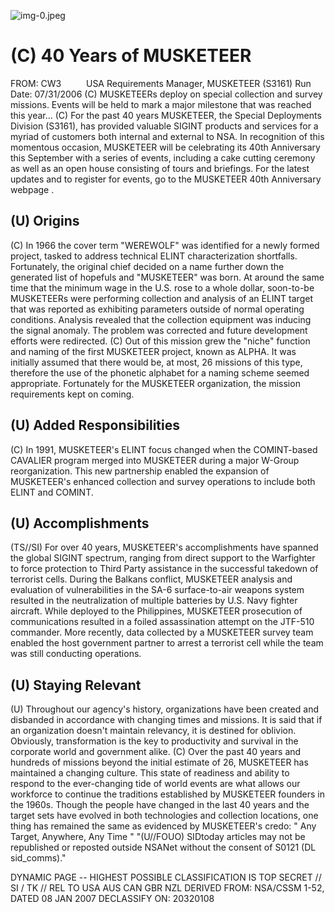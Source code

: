 ![img-0.jpeg](img-0.jpeg)

# (C) 40 Years of MUSKETEER 

FROM: CW3 $\qquad$ USA
Requirements Manager, MUSKETEER (S3161)
Run Date: 07/31/2006
(C) MUSKETEERs deploy on special collection and survey missions. Events will be held to mark a major milestone that was reached this year...
(C) For the past 40 years MUSKETEER, the Special Deployments Division (S3161), has provided valuable SIGINT products and services for a myriad of customers both internal and external to NSA. In recognition of this momentous occasion, MUSKETEER will be celebrating its 40th Anniversary this September with a series of events, including a cake cutting ceremony as well as an open house consisting of tours and briefings. For the latest updates and to register for events, go to the MUSKETEER 40th Anniversary webpage .

## (U) Origins

(C) In 1966 the cover term "WEREWOLF" was identified for a newly formed project, tasked to address technical ELINT characterization shortfalls. Fortunately, the original chief decided on a name further down the generated list of hopefuls and "MUSKETEER" was born. At around the same time that the minimum wage in the U.S. rose to a whole dollar, soon-to-be MUSKETEERs were performing collection and analysis of an ELINT target that was reported as exhibiting parameters outside of normal operating conditions. Analysis revealed that the collection equipment was inducing the signal anomaly. The problem was corrected and future development efforts were redirected.
(C) Out of this mission grew the "niche" function and naming of the first MUSKETEER project, known as ALPHA. It was initially assumed that there would be, at most, 26 missions of this type, therefore the use of the phonetic alphabet for a naming scheme seemed appropriate. Fortunately for the MUSKETEER organization, the mission requirements kept on coming.

## (U) Added Responsibilities

(C) In 1991, MUSKETEER's ELINT focus changed when the COMINT-based CAVALIER program merged into MUSKETEER during a major W-Group reorganization. This new partnership enabled the expansion of MUSKETEER's enhanced collection and survey operations to include both ELINT and COMINT.

## (U) Accomplishments

(TS//SI) For over 40 years, MUSKETEER's accomplishments have spanned the global SIGINT spectrum, ranging from direct support to the Warfighter to force protection to Third Party assistance in the successful takedown of terrorist cells. During the Balkans conflict, MUSKETEER analysis and evaluation of vulnerabilities in the SA-6 surface-to-air weapons system resulted in the neutralization of multiple batteries by U.S. Navy fighter aircraft. While deployed to the Philippines, MUSKETEER prosecution of communications resulted in a foiled assassination attempt on the JTF-510 commander. More recently, data collected by a MUSKETEER survey team enabled the host government partner to arrest a terrorist cell while the team was still conducting operations.

## (U) Staying Relevant

(U) Throughout our agency's history, organizations have been created and disbanded in accordance with changing times and missions. It is said that if an organization doesn't maintain relevancy, it is destined for oblivion. Obviously, transformation is the key to productivity and survival in the corporate world and government alike.
(C) Over the past 40 years and hundreds of missions beyond the initial estimate of 26, MUSKETEER has maintained a changing culture. This state of readiness and ability to respond to the ever-changing tide of world events are what allows our workforce to continue the traditions established by MUSKETEER founders in the 1960s. Though the people have changed in the last 40 years and the target sets have evolved in both technologies and collection locations, one thing has remained the same as evidenced by MUSKETEER's credo:
" Any Target, Anywhere, Any Time "
"(U//FOUO) SIDtoday articles may not be republished or reposted outside NSANet without the consent of S0121 (DL sid_comms)."

DYNAMIC PAGE -- HIGHEST POSSIBLE CLASSIFICATION IS TOP SECRET // SI / TK // REL TO USA AUS CAN GBR NZL DERIVED FROM: NSA/CSSM 1-52, DATED 08 JAN 2007 DECLASSIFY ON: 20320108
